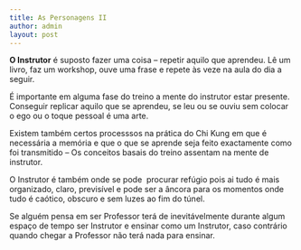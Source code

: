 ```yaml
---
title: As Personagens II
author: admin
layout: post
---
```

**O Instrutor** é suposto fazer uma coisa &#8211; repetir aquilo que aprendeu. Lê um livro, faz um workshop, ouve uma frase e repete às veze na aula do dia a seguir.

É importante em alguma fase do treino a mente do instrutor estar presente. Conseguir replicar aquilo que se aprendeu, se leu ou se ouviu sem colocar o ego ou o toque pessoal é uma arte.

Existem também certos processsos na prática do Chi Kung em que é necessária a memória e que o que se aprende seja feito exactamente como foi transmitido &#8211; Os conceitos basais do treino assentam na mente de instrutor.

O Instrutor é também onde se pode  procurar refúgio pois ai tudo é mais organizado, claro, previsível e pode ser a âncora para os momentos onde tudo é caótico, obscuro e sem luzes ao fim do túnel.

Se alguém pensa em ser Professor terá de inevitávelmente durante algum espaço de tempo ser Instrutor e ensinar como um Instrutor, caso contrário quando chegar a Professor não terá nada para ensinar.